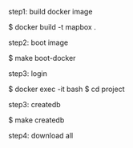 
step1: build docker image

$ docker build -t mapbox .

step2: boot image

$ make boot-docker

step3: login

$ docker exec  -it <process id> bash
$ cd project

step3: createdb

$ make createdb

step4: download all






